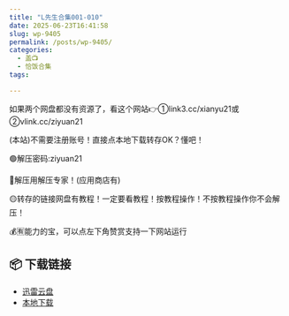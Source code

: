 ```yaml
---
title: "L先生合集001-010"
date: 2025-06-23T16:41:58
slug: wp-9405
permalink: /posts/wp-9405/
categories:
  - 盖📺
  - 恰饭合集
tags:

---
```


如果两个网盘都没有资源了，看这个网站👉①link3.cc/xianyu21或②vlink.cc/ziyuan21

(本站)不需要注册账号！直接点本地下载转存OK？懂吧！

🟢解压密码:ziyuan21

🔵解压用解压专家！(应用商店有)

🟡转存的链接网盘有教程！一定要看教程！按教程操作！不按教程操作你不会解压！

💰🈶能力的宝，可以点左下角赞赏支持一下网站运行

## 📦 下载链接
- [迅雷云盘](https://blziyuan21.com/pay-download/9405?key=250e362a92&down_id=0)
- [本地下载](https://blziyuan21.com/pay-download/9405?key=250e362a92&down_id=1)

